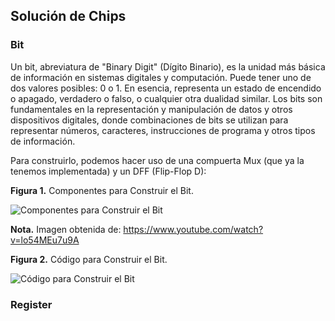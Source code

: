 ## Solución de Chips

### Bit
Un bit, abreviatura de "Binary Digit" (Dígito Binario), es la unidad más básica de información en sistemas digitales y computación. Puede tener uno de dos valores posibles: 0 o 1. En esencia, representa un estado de encendido o apagado, verdadero o falso, o cualquier otra dualidad similar. Los bits son fundamentales en la representación y manipulación de datos y otros dispositivos digitales, donde combinaciones de bits se utilizan para representar números, caracteres, instrucciones de programa y otros tipos de información.

Para construirlo, podemos hacer uso de una compuerta Mux (que ya la tenemos implementada) y un DFF (Flip-Flop D):


**Figura 1.** Componentes para Construir el Bit.


![Componentes para Construir el Bit](https://i.ibb.co/Z8xvkY1/Captura-de-pantalla-2024-02-25-114916.png)

**Nota.** Imagen obtenida de: https://www.youtube.com/watch?v=lo54MEu7u9A


**Figura 2.** Código para Construir el Bit.


![Código para Construir el Bit](https://i.ibb.co/k3GJ0Vm/Captura-de-pantalla-2024-02-25-120012.png)


### Register

